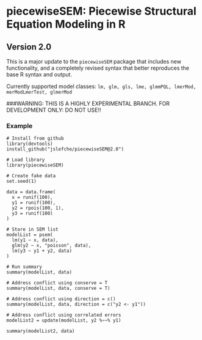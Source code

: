 # piecewiseSEM: Piecewise Structural Equation Modeling in R

## Version 2.0

This is a major update to the `piecewiseSEM` package that includes new functionality, and a completely revised syntax that better reproduces the base R syntax and output.

Currently supported model classes: `lm, glm, gls, lme, glmmPQL, lmerMod, merModLmerTest, glmerMod`

###WARNING: THIS IS A HIGHLY EXPERIMENTAL BRANCH. FOR DEVELOPMENT ONLY: DO NOT USE!!

### Example
```
# Install from github
library(devtools)
install_github("jslefche/piecewiseSEM@2.0")

# Load library
library(piecewiseSEM)

# Create fake data
set.seed(1) 

data = data.frame(
  x = runif(100),
  y1 = runif(100),
  y2 = rpois(100, 1),
  y3 = runif(100)
)

# Store in SEM list 
modelList = psem(
  lm(y1 ~ x, data),
  glm(y2 ~ x, "poisson", data),
  lm(y3 ~ y1 + y2, data)
)

# Run summary
summary(modelList, data)

# Address conflict using conserve = T
summary(modelList, data, conserve = T)

# Address conflict using direction = c()
summary(modelList, data, direction = c("y2 <- y1"))

# Address conflict using correlated errors
modelList2 = update(modelList, y2 %~~% y1)

summary(modelList2, data)
```
